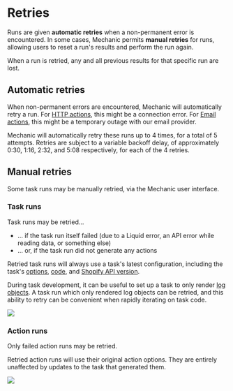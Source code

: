 # Retries

Runs are given **automatic retries** when a non-permanent error is encountered. In some cases, Mechanic permits **manual retries** for runs, allowing users to reset a run's results and perform the run again.

When a run is retried, any and all previous results for that specific run are lost.

## Automatic retries

When non-permanent errors are encountered, Mechanic will automatically retry a run. For [HTTP actions](../actions/action-types/http.md), this might be a connection error. For [Email actions](../actions/action-types/email.md), this might be a temporary outage with our email provider.

Mechanic will automatically retry these runs up to 4 times, for a total of 5 attempts. Retries are subject to a variable backoff delay, of approximately 0:30, 1:16, 2:32, and 5:08 respectively, for each of the 4 retries.

## Manual retries

Some task runs may be manually retried, via the Mechanic user interface.

### Task runs

Task runs may be retried...

* ... if the task run itself failed \(due to a Liquid error, an API error while reading data, or something else\)
* ... or, if the task run did not generate any actions

Retried task runs will always use a task's latest configuration, including the task's [options](../tasks/options.md), [code](../tasks/code/), and [Shopify API version](../tasks/shopify-api-version.md).

During task development, it can be useful to set up a task to only render [log objects](../tasks/code/logging.md). A task run which only rendered log objects can be retried, and this ability to retry can be convenient when rapidly iterating on task code.

![](https://d33v4339jhl8k0.cloudfront.net/docs/assets/5ddd799f2c7d3a7e9ae472fc/images/5e1ae1f004286364bc93c3b2/5e1ae18594370.png)

### Action runs

Only failed action runs may be retried.

Retried action runs will use their original action options. They are entirely unaffected by updates to the task that generated them.

![](https://d33v4339jhl8k0.cloudfront.net/docs/assets/5ddd799f2c7d3a7e9ae472fc/images/5e1ae1f02c7d3a7e9ae61302/5e1ae185f0144.png)

